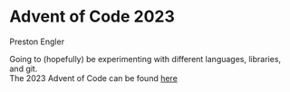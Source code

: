 # Advent of Code 2023

Preston Engler

Going to (hopefully) be experimenting with different languages, libraries, and git.  
The 2023 Advent of Code can be found [here](https://adventofcode.com/2023)
